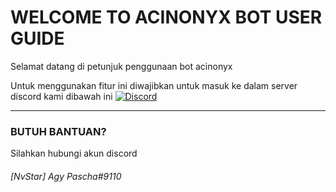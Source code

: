 # WELCOME TO ACINONYX BOT USER GUIDE
Selamat datang di petunjuk penggunaan bot acinonyx

Untuk menggunakan fitur ini diwajibkan untuk masuk ke dalam server discord kami dibawah ini
[![Discord](https://img.shields.io/discord/291247686777307137.svg?label=discord&colorB=7289DA)](https://discord.gg/vMcMe8f)

---


### BUTUH BANTUAN?
Silahkan hubungi akun discord
###### [NvStar] Agy Pascha#9110
